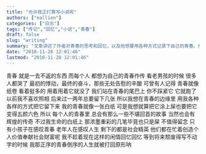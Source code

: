 ```yaml
---
title: "也许我正打算写小说呢"
authors: ["eallion"]
categories: ["日志"]
tags: ["传记","回忆","小说","青春"]
draft: false
slug: "writing"
summary: "文章讲述了作者对青春的思考和回忆，以及他想要用各种方式记录下自己的青春。他认为青春就像一张白纸，可以涂上五颜六色的色彩。同时，他也提到了人们在不同阶段对于青春和人生的感慨与追求。最后，作者表示自己要珍惜现在的时光，并将这些回忆写成小说留存下来。"
date: "2010-11-28 12:01:46"
lastmod: "2010-11-28 12:01:46"
---
```


青春
就是一去不返的东西
而每个人
都想为自己的青春作传
看老男孩的时候
很多人都哭了
最初的悸动，最终的奋斗，那些无处告慰的辛酸
可曾有人记得
青春就像纸卷
看着挺多的
用着用着它就没了
我们站在青春的尾巴上
你不踩紧它
它就跑了
以前我不喜欢照相
后来过一两年总要留下几张
所以我想在青春的边缘里
用我各种各样的方式把它留下来
我的青春就像一张白纸
可是我想就算把它涂上屎也要把它变得五颜六色
所以
每个人的青春里
总会有那么一些不堪回首的故事
当然也会有辉煌的传奇
不过我生命的白纸上
那浓墨重彩的几笔毕竟也只是屎
不值得留念
只有小孩子在感叹青春
老年人在感叹人生
剩下的都是社会精英
他们都在忙着创造个人价值奉献社会财富呢
我不趁着现在这样的闲情回忆回忆
等到将来颓废得写不动字的时候
我那正序的青春倒序的人生就被打回原形呐
